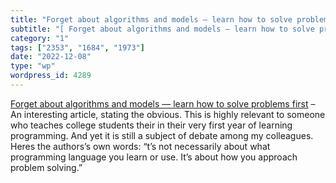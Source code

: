 ```yaml
---
title: "Forget about algorithms and models — learn how to solve problems first"
subtitle: "[ Forget about algorithms and models — learn how to solve problems first]( https://thenextweb.com/ne..."
category: "1"
tags: ["2353", "1684", "1973"]
date: "2022-12-08"
type: "wp"
wordpress_id: 4289
---
```

[ Forget about algorithms and models — learn how to solve problems first]( https://thenextweb.com/news/forget-about-algorithms-and-models-learn-how-to-solve-problems-first) –An interesting article, stating the obvious. This is highly relevant to someone who teaches college students their in their very first year of learning programming. And yet it is still a subject of debate among my colleagues. Heres the authors’s own words: “t’s not necessarily about what programming language you learn or use. It’s about how you approach problem solving.”